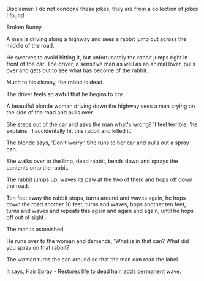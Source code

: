 Disclaimer: I do not condone these jokes, they are from a collection of jokes I found.

Broken Bunny

A man is driving along a highway and sees a rabbit jump out across the middle of the road. 
                                    
He swerves to avoid hitting it, but unfortunately the rabbit jumps right in front of the car. The driver, a sensitive man as well as an animal lover, pulls over and gets out to see what has become of the rabbit. 

Much to his dismay, the rabbit is dead. 

The driver feels so awful that he begins to cry. 

A beautiful blonde woman driving down the highway sees a man crying on the side of the road and pulls over. 
                                                    
She steps out of the car and asks the man what's wrong? 'I feel terrible, 'he explains, 'I accidentally hit this rabbit and killed it.' 

The blonde says, 'Don't worry.' She runs to her car and pulls out a spray can. 

She walks over to the limp, dead rabbit, bends down and sprays the contents onto the rabbit. 

The rabbit jumps up, waves its paw at the two of them and hops off down the road. 
                                
Ten feet away the rabbit stops, turns around and waves again, he hops down the road another 10 feet, turns and waves, hops another ten feet, turns and waves and repeats this again and again and again, until he hops off out of sight. 
                                
The man is astonished. 

He runs over to the woman and demands, 'What is in that can? What did you spray on that rabbit?' 

The woman turns the can around so that the man can read the label. 

It says, Hair Spray - Restores life to dead hair, adds permanent wave.

